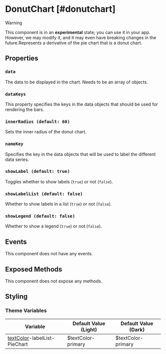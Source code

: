 # DonutChart [#donutchart]

>[!WARNING]
> This component is in an **experimental** state; you can use it in your app. However, we may modify it, and it may even have breaking changes in the future.Represents a derivative of the pie chart that is a donut chart.

## Properties

### `data`

The data to be displayed in the chart. Needs to be an array of objects.

### `dataKeys`

This property specifies the keys in the data objects that should be used for rendering the bars.

### `innerRadius (default: 60)`

Sets the inner radius of the donut chart.

### `nameKey`

Specifies the key in the data objects that will be used to label the different data series.

### `showLabel (default: true)`

Toggles whether to show labels (`true`) or not (`false`).

### `showLabelList (default: false)`

Whether to show labels in a list (`true`) or not (`false`).

### `showLegend (default: false)`

Whether to show a legend (`true`) or not (`false`).

## Events

This component does not have any events.

## Exposed Methods

This component does not expose any methods.

## Styling

### Theme Variables

| Variable | Default Value (Light) | Default Value (Dark) |
| --- | --- | --- |
| [textColor](../styles-and-themes/common-units/#color)-labelList-PieChart | $textColor-primary | $textColor-primary |
